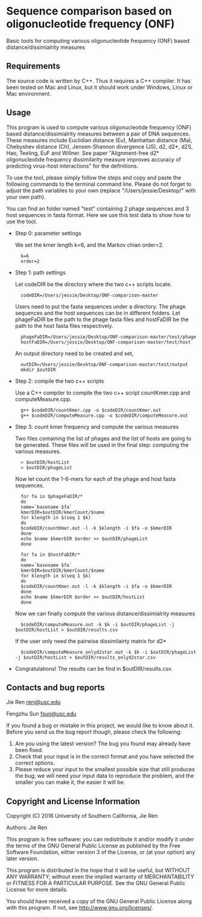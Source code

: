 Sequence comparison based on oligonucleotide frequency (ONF)
===========

Basic tools for computing various oligonucleotide frequency (ONF) based distance/dissimialrity measures


Requirements
---------------

The source code is written by C++. Thus it requires a C++ compiler. It has been tested on Mac and Linux, but it should work under Windows, Linux or Mac environment. 


Usage
---------------

This program is used to compute various oligonucleotide frequency (ONF) based distance/dissimialrity measures between a pair of DNA sequences. These measures include Euclidian distance (Eu), Manhattan distance (Ma), Chebyshev distance (Ch), Jensen-Shannon divergence (JS), d2, d2*, d2S, Hao, Teeling, EuF and Willner. See paper "Alignment-free d2* oligonucleotide frequency dissimilarity measure improves accuracy of predicting virus-host interactions" for the definitions. 

To use the tool, please simply follow the steps and copy and paste the following commands to the terminal command line. Please do not forget to adjust the path variables to your own (replace "/Users/jessie/Desktop/" with your own path). 

You can find an folder named "test" containing 2 phage sequences and 3 host sequences in fasta format. Here we use this test data to show how to use the tool.

* Step 0: parameter settings

	We set the kmer length k=6, and the Markov chian order=2.

		k=6
		order=2


* Step 1: path settings

	Let codeDIR be the directory where the two c++ scripts locate.

		codeDIR=/Users/jessie/Desktop/ONF-comparison-master

	Users need to put the fasta sequences under a directory. The phage sequences and the host sequences can be in different folders. Let phageFaDIR be the path to the phage fasta files and hostFaDIR be the path to the host fasta files respectively.

		phageFaDIR=/Users/jessie/Desktop/ONF-comparison-master/test/phage
		hostFaDIR=/Users/jessie/Desktop/ONF-comparison-master/test/host

	An output directory need to be created and set, 

		outDIR=/Users/jessie/Desktop/ONF-comparison-master/test/output
		mkdir $outDIR

* Step 2: compile the two c++ scripts

	Use a C++ compiler to compile the two c++ script countKmer.cpp and computeMeasure.cpp.

		g++ $codeDIR/countKmer.cpp -o $codeDIR/countKmer.out
		g++ $codeDIR/computeMeasure.cpp -o $codeDIR/computeMeasure.out

* Step 3: count kmer frequency and compute the various measures

	Two files containing the list of phages and the list of hosts are going to be generated. These files will be used in the final step: computing the various measures. 

		> $outDIR/hostList
		> $outDIR/phageList

	Now let count the 1-6-mers for each of the phage and host fasta sequences.

		for fa in $phageFaDIR/*
		do
		name=`basename $fa`
		kmerDIR=$outDIR/kmerCount/$name
		for klength in $(seq 1 $k)
		do
		$codeDIR/countKmer.out -l -k $klength -i $fa -o $kmerDIR
		done
		echo $name $kmerDIR $order >> $outDIR/phageList
		done

		for fa in $hostFaDIR/*
		do
		name=`basename $fa`
		kmerDIR=$outDIR/kmerCount/$name
		for klength in $(seq 1 $k)
		do
		$codeDIR/countKmer.out -l -k $klength -i $fa -o $kmerDIR
		done
		echo $name $kmerDIR $order >> $outDIR/hostList
		done

	Now we can finally compute the various distance/dissimialrity measures

		$codeDIR/computeMeasure.out -k $k -i $outDIR/phageList -j $outDIR/hostList > $outDIR/results.csv

	If the user only need the pairwise dissimilairty matrix for d2*

		$codeDIR/computeMeasure_onlyd2star.out -k $k -i $outDIR/phageList -j $outDIR/hostList > $outDIR/results_onlyd2star.csv


* Congratulations! The results can be find in $outDIR/results.csv. 



Contacts and bug reports
------------------------
Jie Ren
renj@usc.edu

Fengzhu Sun
fsun@usc.edu

If you found a bug or mistake in this project, we would like to know about it.
Before you send us the bug report though, please check the following:

1. Are you using the latest version? The bug you found may already have been
fixed.
2. Check that your input is in the correct format and you have selected the
correct options.
3. Please reduce your input to the smallest possible size that still produces
the bug; we will need your input data to reproduce the problem, and the
smaller you can make it, the easier it will be.


Copyright and License Information
---------------------------------
Copyright (C) 2016 University of Southern California, Jie Ren

Authors: Jie Ren

This program is free software: you can redistribute it and/or modify it under
the terms of the GNU General Public License as published by the Free Software
Foundation, either version 3 of the License, or (at your option) any later
version.

This program is distributed in the hope that it will be useful, but WITHOUT
ANY WARRANTY; without even the implied warranty of MERCHANTABILITY or FITNESS
FOR A PARTICULAR PURPOSE. See the GNU General Public License for more details.

You should have received a copy of the GNU General Public License along with
this program. If not, see http://www.gnu.org/licenses/.